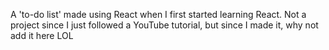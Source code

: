 A 'to-do list' made using React when I first started learning React. Not a project since I just followed a YouTube tutorial, but since I made it, why not add it here LOL
